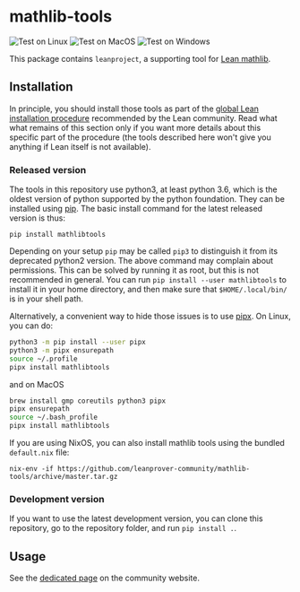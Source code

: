 # mathlib-tools

![Test on Linux](https://github.com/leanprover-community/mathlib-tools/workflows/Test%20on%20Linux/badge.svg)
![Test on MacOS](https://github.com/leanprover-community/mathlib-tools/workflows/Test%20on%20MacOS/badge.svg)
![Test on Windows](https://github.com/leanprover-community/mathlib-tools/workflows/Test%20on%20Windows/badge.svg)

This package contains `leanproject`, a supporting tool for [Lean mathlib](https://leanprover-community.github.io/).

## Installation

In principle, you should install those tools as part of the 
[global Lean installation procedure](https://leanprover-community.github.io/get_started.html#regular-install) recommended by the Lean community. 
Read what what remains of this section only if you want more details
about this specific part of the procedure (the tools described here won't give
you anything if Lean itself is not available).

### Released version

The tools in this repository use python3, at least python 3.6, which is the oldest
version of python supported by the python foundation. They can be
installed using [pip](https://pypi.org/project/mathlibtools/). The basic
install command for the latest released version is thus:
```
pip install mathlibtools
```

Depending on your setup `pip` may be called `pip3` to distinguish it from its
deprecated python2 version. The above command may complain about
permissions. This can be solved by running it as root, but this is not
recommended in general. You can run `pip install --user mathlibtools`
to install it in your home directory, and then make sure that
`$HOME/.local/bin/` is in your shell path. 

Alternatively, a convenient way to hide those issues is to use
[pipx](https://pipxproject.github.io/pipx/). On Linux, you can do:
```bash
python3 -m pip install --user pipx
python3 -m pipx ensurepath
source ~/.profile
pipx install mathlibtools
```
and on MacOS
```bash
brew install gmp coreutils python3 pipx
pipx ensurepath
source ~/.bash_profile
pipx install mathlibtools
```

If you are using NixOS, you can also install mathlib tools using the bundled `default.nix` file:
```
nix-env -if https://github.com/leanprover-community/mathlib-tools/archive/master.tar.gz
```

### Development version

If you want to use the latest development version, you can clone this
repository, go to the repository folder, and run `pip install .`.

## Usage

See the [dedicated page](https://leanprover-community.github.io/leanproject.html) on the community website.
